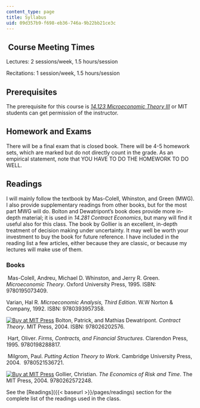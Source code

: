 ```yaml
---
content_type: page
title: Syllabus
uid: 09d357b9-f698-eb36-746a-9b22bb21ce3c
---
```


 Course Meeting Times
---------------------

Lectures: 2 sessions/week, 1.5 hours/session

Recitations: 1 session/week, 1.5 hours/session

Prerequisites
-------------

The prerequisite for this course is _[14.123 Microeconomic Theory III](/courses/14-123-microeconomic-theory-iii-spring-2015)_ or MIT students can get permission of the instructor.

Homework and Exams
------------------

There will be a final exam that is closed book. There will be 4-5 homework sets, which are marked but do not directly count in the grade. As an empirical statement, note that YOU HAVE TO DO THE HOMEWORK TO DO WELL.

Readings
--------

I will mainly follow the textbook by Mas-Colell, Whinston, and Green (MWG). I also provide supplementary readings from other books, but for the most part MWG will do. Bolton and Dewatripont’s book does provide more in-depth material; it is used in _14.281 Contract Economics_, but many will find it useful also for this class. The book by Gollier is an excellent, in-depth treatment of decision making under uncertainty. It may well be worth your investment to buy the book for future reference. I have included in the reading list a few articles, either because they are classic, or because my lectures will make use of them.

### Books

 Mas-Colell, Andreu, Michael D. Whinston, and Jerry R. Green. _Microeconomic Theory_. Oxford University Press, 1995. ISBN: 9780195073409.

Varian, Hal R. _Microeconomic Analysis, Third Edition_. W.W Norton & Company, 1992. ISBN: 9780393957358.

[![Buy at MIT Press](/images/mp_logo.gif)](https://mitpress.mit.edu/9780262025768) Bolton, Patrick, and Mathias Dewatripont. _Contract Theory_. MIT Press, 2004. ISBN: 978026202576.

 Hart, Oliver. _Firms, Contracts, and Financial Structures_. Clarendon Press, 1995. 9780198288817.

 Milgrom, Paul. _Putting Action Theory to Work_. Cambridge University Press, 2004.  9780521536721.

[![Buy at MIT Press](/images/mp_logo.gif)](https://mitpress.mit.edu/9780262072151) Gollier, Christian. _The Economics of Risk and Time_. The MIT Press, 2004. 9780262572248.

See the [Readings]({{< baseurl >}}/pages/readings) section for the complete list of the readings used in the class.